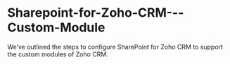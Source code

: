 # Sharepoint-for-Zoho-CRM---Custom-Module
We’ve outlined the steps to configure SharePoint for Zoho CRM to support the custom modules of Zoho CRM.
